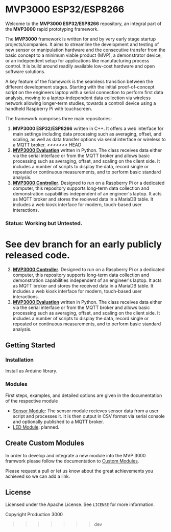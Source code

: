# MVP3000 ESP32/ESP8266

Welcome to the **MVP3000 ESP32/ESP8266** repository, an integral part of the **MVP3000** rapid prototyping framework.

The **MVP3000** framework is written for and by very early stage startup projects/companies. It aims to streamline the development and testing of new sensor or manipulation hardware and the consecutive transfer from the basic concept to a minimum viable product (MVP), a demonstrator device, or an independent setup for applications like manufacturing process control. It is build around readily available low-cost hardware and open software solutions.

A key feature of the framework is the seamless transition between the different development stages. Starting with the initial proof-of-concept script on the engineers laptop with a serial connection to perform first data analysis, moving to a laptop-independent data collection via wireless network allowing longer-term studies, towards a controll device using a handheld Raspberry Pi with touchscreen.

The framework comprises three main repositories:
1.  **MVP3000 ESP32/ESP8266** written in C++. It offers a web interface for main settings including data processing such as averaging, offset, and scaling, as well as data transfer options via serial interface or wireless to a MQTT broker.
<<<<<<< HEAD
2.  **[MVP3000 Evaluation](https://github.com/Production3000/mvp3000evaluation)** written in Python. The class receives data either via the serial interface or from the MQTT broker and allows basic processing such as averaging, offset, and scaling on the client side. It includes a number of scripts to display the data, record single or repeated or continuous measurements, and to perform basic standard analysis.
3.  **[MVP3000 Controller](https://github.com/Production3000/mvp3000controller)**. Designed to run on a Raspberry Pi or a dedicated computer, this repository supports long-term data collection and demonstration capabilities independent of an engineer's laptop. It acts as MQTT broker and stores the recieved data in a MariaDB table. It includes a web kiosk interface for modern, touch-based user interactions.


### Status: Working but Untested.

See dev branch for an early publicly released code.
=======
2.  **[MVP3000 Controller](https://github.com/Production3000/mvp3000controller)**. Designed to run on a Raspberry Pi or a dedicated computer, this repository supports long-term data collection and demonstration capabilities independent of an engineer's laptop. It acts as MQTT broker and stores the received data in a MariaDB table. It includes a web kiosk interface for modern, touch-based user interactions.
3.  **[MVP3000 Evaluation](https://github.com/Production3000/mvp3000evaluation)** written in Python. The class receives data either via the serial interface or from the MQTT broker and allows basic processing such as averaging, offset, and scaling on the client side. It includes a number of scripts to display the data, record single or repeated or continuous measurements, and to perform basic standard analysis.



## Getting Started

### Installation

Install as Arduino library.

### Modules

First steps, examples, and detailed options are given in the documentation of the respective module

 *  [Sensor Module](/doc/sensor_module.md): The sensor module recieves sensor data from a user script and processes it. It is then output in CSV format via serial console and optionally published to a MQTT broker.
 *  [LED Module](): planned.


## Create Custom Modules

In order to develop and integrate a new module into the MVP 3000 framwork please follow the documentation to [Custom Modules](/doc/custom_modules.md).

Please request a pull or let us know about the great achievements you achieved so we can add a link.


## License

Licensed under the Apache License. See `LICENSE` for more information.

Copyright Production 3000
>>>>>>> dev
